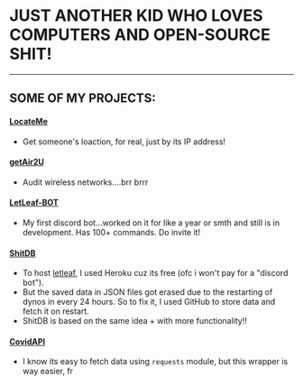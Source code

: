 # JUST ANOTHER KID WHO LOVES COMPUTERS AND OPEN-SOURCE SHIT!


---


## SOME OF MY PROJECTS:
#### [LocateMe](https://github.com/v1s1t0r999/LocateMe)
* Get someone's loaction, for real, just by its IP address!


#### [getAir2U](https://github.com/v1s1t0r999/getAir2U)
* Audit wireless networks....brr brrr


#### [LetLeaf-BOT](https://dsc.gg/letleaf-the-bot)
* My first discord bot...worked on it for like a year or smth and still is in development. Has 100+ commands. Do invite it!


#### [ShitDB](https://github.com/v1s1t0r999/ShitDB)
* To host [letleaf](https://dsc.gg/letleaf-the-bot), I used Heroku cuz its free (ofc i won't pay for a "discord bot").
* But the saved data in JSON files got erased due to the restarting of dynos in every 24 hours. So to fix it, I used GitHub to store data and fetch it on restart.
* ShitDB is based on the same idea + with more functionality!!


#### [CovidAPI](https://pypi.org/project/covid-api/)
* I know its easy to fetch data using `requests` module, but this wrapper is way easier, fr



